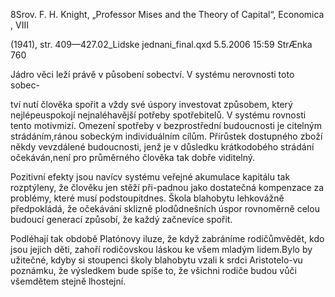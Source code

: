 
8Srov. F. H. Knight, „Professor Mises and the Theory of Capital“, Economica , VIII

(1941), str. 409—427.02_Lidske jednani_final.qxd 5.5.2006 15:59 StrÆnka 760

Jádro věci leží právě v působení sobectví. V systému nerovnosti toto sobec-

tví nutí člověka spořit a vždy své úspory investovat způsobem, který nejlépeuspokojí nejnaléhavější potřeby spotřebitelů. V systému rovnosti tento motivmizí. Omezení spotřeby v bezprostřední budoucnosti je citelným strádáním,ránou sobeckým individuálním cílům. Přírůstek dostupného zboží někdy vevzdálené budoucnosti, jenž je v důsledku krátkodobého strádání očekáván,není pro průměrného člověka tak dobře viditelný.

Pozitivní efekty jsou navícv systému veřejné akumulace kapitálu tak rozptýleny, že člověku jen stěží při-padnou jako dostatečná kompenzace za problémy, které musí podstoupitdnes. Škola blahobytu lehkovážně předpokládá, že očekávání sklizně plodůdnešních úspor rovnoměrně celou budoucí generací způsobí, že každý začnevíce spořit.

Podléhají tak obdobě Platónovy iluze, že když zabráníme rodičůmvědět, kdo jsou jejich děti, zahoří rodičovskou láskou ke všem mladým lidem.Bylo by užitečné, kdyby si stoupenci školy blahobytu vzali k srdci Aristotelo-vu poznámku, že výsledkem bude spíše to, že všichni rodiče budou vůči všemdětem stejně lhostejní.
